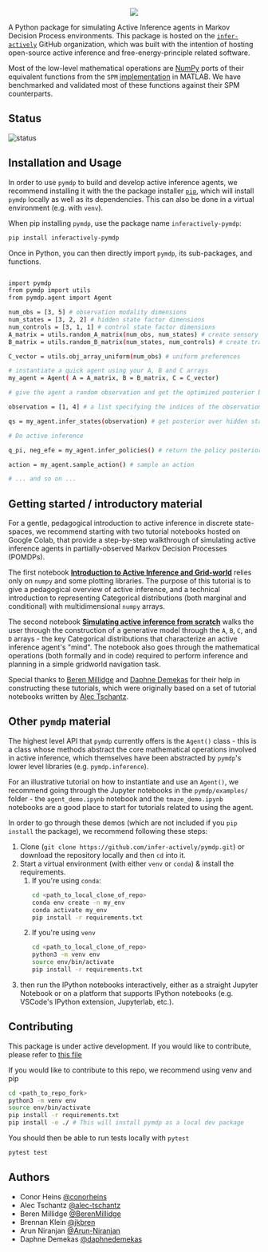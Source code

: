 
<p align='center'>
  <a href='https://github.com/infer-actively/pymdp'>
    <img src='.github/logo.png' />
  </a> 
</p>

A Python package for simulating Active Inference agents in Markov Decision Process environments. 
This package is hosted on the [`infer-actively`](https://github.com/infer-actively) GitHub organization, which was built with the intention of hosting open-source active inference and free-energy-principle related software.

Most of the low-level mathematical operations are [NumPy](https://github.com/numpy/numpy) ports of their equivalent functions from the `SPM` [implementation](https://www.fil.ion.ucl.ac.uk/spm/doc/) in MATLAB. We have benchmarked and validated most of these functions against their SPM counterparts.

## Status

![status](https://img.shields.io/badge/status-development-orange)

## Installation and Usage

In order to use `pymdp` to build and develop active inference agents, we recommend installing it with the the package installer [`pip`](https://pip.pypa.io/en/stable/), which will install `pymdp` locally as well as its dependencies. This can also be done in a virtual environment (e.g. with `venv`). 

When pip installing `pymdp`, use the package name `inferactively-pymdp`:

```bash
pip install inferactively-pymdp
```

Once in Python, you can then directly import `pymdp`, its sub-packages, and functions.

```bash

import pymdp
from pymdp import utils
from pymdp.agent import Agent

num_obs = [3, 5] # observation modality dimensions
num_states = [3, 2, 2] # hidden state factor dimensions
num_controls = [3, 1, 1] # control state factor dimensions
A_matrix = utils.random_A_matrix(num_obs, num_states) # create sensory likelihood (A matrix)
B_matrix = utils.random_B_matrix(num_states, num_controls) # create transition likelihood (B matrix)

C_vector = utils.obj_array_uniform(num_obs) # uniform preferences

# instantiate a quick agent using your A, B and C arrays
my_agent = Agent( A = A_matrix, B = B_matrix, C = C_vector)

# give the agent a random observation and get the optimized posterior beliefs

observation = [1, 4] # a list specifying the indices of the observation, for each observation modality

qs = my_agent.infer_states(observation) # get posterior over hidden states (a multi-factor belief)

# Do active inference

q_pi, neg_efe = my_agent.infer_policies() # return the policy posterior and return (negative) expected free energies of each policy as well

action = my_agent.sample_action() # sample an action

# ... and so on ...
```


## Getting started / introductory material

For a gentle, pedagogical introduction to active inference in discrete state-spaces, we recommend starting with two tutorial notebooks hosted on Google Colab, that provide a step-by-step walkthrough of simulating active inference agents in partially-observed Markov Decision Processes (POMDPs). 

The first notebook [**Introduction to Active Inference and Grid-world**](https://colab.research.google.com/drive/1m9Hhd7GnJEsbMrKf5khCh3EQnbjoCahw?usp=sharing) relies only on `numpy` and some plotting libraries. The purpose of this tutorial is to give a pedagogical overview of active inference, and a technical introduction to representing Categorical distributions (both marginal and conditional) with multidimensional `numpy` arrays.

The second notebook [**Simulating active inference from scratch**](https://colab.research.google.com/drive/13XfDDh2m-nHf8I_BPbQHhwUGxPgQLpjv?usp=sharing) walks the user through the construction of a generative model through the `A`, `B`, `C`, and `D` arrays - the key Categorical distributions that characterize an active inference agent's "mind". The notebook also goes through the mathematical operations (both formally and in code) required to perform inference and planning in a simple gridworld navigation task.

Special thanks to [Beren Millidge](https://github.com/BerenMillidge) and [Daphne Demekas](https://github.com/daphnedemekas) for their help in constructing these tutorials, which were originally based on a set of tutorial notebooks written by [Alec Tschantz](https://github.com/alec-tschantz).

## Other `pymdp` material

The highest level API that `pymdp` currently offers is the `Agent()` class - this is a class whose methods abstract the core mathematical operations involved in active inference, which themselves have been abstracted by `pymdp`'s lower level libraries (e.g. `pymdp.inference`). 

For an illustrative tutorial on how to instantiate and use an `Agent()`, we recommend going through the Jupyter notebooks in the `pymdp/examples/` folder - the `agent_demo.ipynb` notebook and the `tmaze_demo.ipynb` notebooks are a good place to start for tutorials related to using the agent.

In order to go through these demos (which are not included if you `pip install` the package), we recommend following these steps:

1. Clone (`git clone https://github.com/infer-actively/pymdp.git`) or download the repository locally and then `cd` into it.
2. Start a virtual environment (with either `venv` or `conda`) & install the requirements.
   1. If you're using `conda`:
      ```bash
      cd <path_to_local_clone_of_repo>
      conda env create -n my_env
      conda activate my_env
      pip install -r requirements.txt
      ```
   2. If you're using `venv`
      ```bash
      cd <path_to_local_clone_of_repo>
      python3 -m venv env
      source env/bin/activate
      pip install -r requirements.txt
      ```
3. then run the IPython notebooks interactively, either as a straight Jupyter Notebook or on a platform that supports IPython notebooks (e.g. VSCode's IPython extension, Jupyterlab, etc.).

## Contributing

This package is under active development. If you would like to contribute, please refer to [this file](CONTRIBUTING.md)

If you would like to contribute to this repo, we recommend using venv and pip
```bash
cd <path_to_repo_fork>
python3 -m venv env
source env/bin/activate
pip install -r requirements.txt
pip install -e ./ # This will install pymdp as a local dev package
```

You should then be able to run tests locally with `pytest`
```bash
pytest test
```

## Authors

- Conor Heins [@conorheins](https://github.com/conorheins)
- Alec Tschantz [@alec-tschantz](https://github.com/alec-tschantz)
- Beren Millidge [@BerenMillidge](https://github.com/BerenMillidge)
- Brennan Klein [@jkbren](https://github.com/jkbren)
- Arun Niranjan [@Arun-Niranjan](https://github.com/Arun-Niranjan)
- Daphne Demekas [@daphnedemekas](https://github.com/daphnedemekas)
